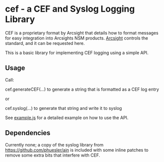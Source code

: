 # cef - a CEF and Syslog Logging Library

CEF is a proprietary format by Arcsight that details how to format messages for easy integration into Arcsights NSM products.  [Arcsight](http://www.arcsight.com/solutions/solutions-cef/) controls the standard, and it can be requested here.

This is a basic library for implementing CEF logging using a simple API.  

## Usage ##

Call:

cef.generateCEF(...) to generate a string that is formatted as a CEF log entry

or 

cef.syslog(...) to generate that string and write it to syslog

See [example.js](https://github.com/ygjb/cef/blob/master/example.js) for a detailed example on how to use the API.

## Dependencies ##

Currently none; a copy of the syslog library from https://github.com/phuesler/ain is included with some inline patches to remove some extra bits that interfere with CEF.

